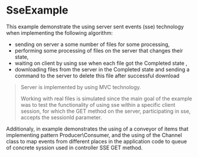 # SseExample

This example demonstrate the using server sent events (sse) technology when implementing the following algorithm:
- sending on server a some number of files for some processing,
- performing some processing of files on the server that changes their state,
- waiting on client by using sse when each file got the Completed state ,
- downloading files from the server in the Completed state and sending a command to the server to delete this file after successful download

> Server is implemented by using MVC technology.
> 
> Working with real files is simulated since the main goal of the example was to test the functionality of using sse within a specific client session,
for which the GET method on the server, participating in sse, accepts the sessionId parameter.

Additionaly, in example demonstrates the using of a conveyor of items that implementing pattern Producer\Consumer, and the using of the Channel class to map events from different places in the application code to queue of concrete sуssion used in controller SSE GET method.


